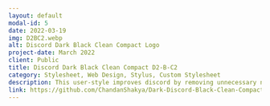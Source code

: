 ```yaml
---
layout: default
modal-id: 5
date: 2022-03-19
img: D2BC2.webp
alt: Discord Dark Black Clean Compact Logo
project-date: March 2022
client: Public
title: Discord Dark Black Clean Compact D2-B-C2
category: Stylesheet, Web Design, Stylus, Custom Stylesheet
description: This user-style improves discord by removing unnecessary nitro prompts and enforces dark-mode.<br><a href="https://userstyles.world/style/3722/dark-discord-black-clean-compact-d2-b-c2">User Styles World Link</a>
link: https://github.com/ChandanShakya/Dark-Discord-Black-Clean-Compact-D2-B-C2
---
```

